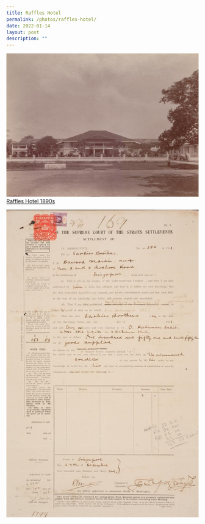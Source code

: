 ```yaml
---
title: Raffles Hotel
permalink: /photos/raffles-hotel/
date: 2022-01-14
layout: post
description: ""
---
```

![Alt text for image on Isomer site](/images/raffles-hotel-1890.jpg)
[Raffles Hotel 1890s](https://eresources.nlb.gov.sg/pictures/Details/95f2cb98-e1f8-4675-ac32-d2d9ee3cf04b)

![Alt text for image on Isomer site](/images/raffles-hotel-sarkies-bankrupt.jpg)